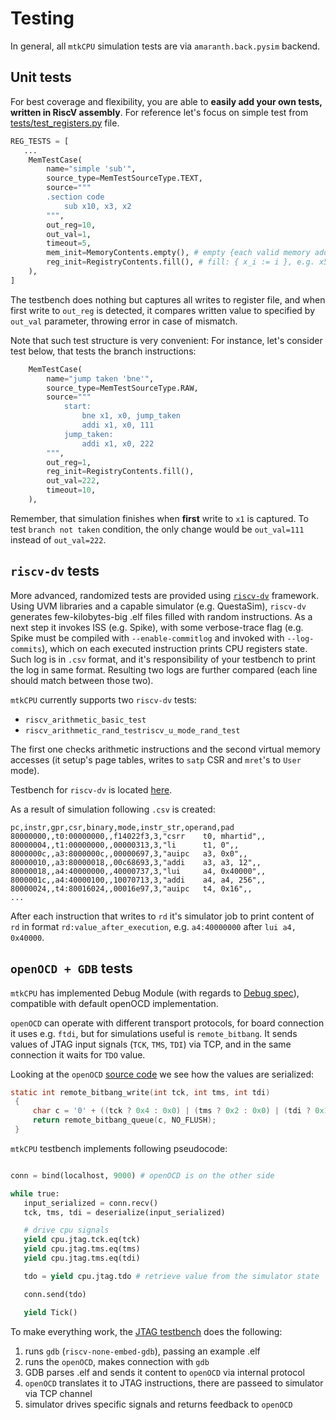# Testing

In general, all `mtkCPU` simulation tests are via `amaranth.back.pysim` backend. 

## Unit tests

For best coverage and flexibility, you are able to **easily add your own tests, written in RiscV assembly**. For reference let's focus on simple test from [tests/test_registers.py](../mtkcpu/tests/test_registers.py) file.

```python
REG_TESTS = [
   ...
    MemTestCase(
        name="simple 'sub'",
        source_type=MemTestSourceType.TEXT,
        source="""
        .section code
            sub x10, x3, x2
        """,
        out_reg=10,
        out_val=1,
        timeout=5,
        mem_init=MemoryContents.empty(), # empty {each valid memory address holds 0x0}
        reg_init=RegistryContents.fill(), # fill: { x_i := i }, e.g. x5 initially will hold value 5.
    ),
]
```

The testbench does nothing but captures all writes to register file, and when first write to `out_reg` is detected, it compares written value to specified by `out_val` parameter, throwing error in case of mismatch.

Note that such test structure is very convenient: For instance, let's consider test below, that tests the branch instructions:

```python
    MemTestCase(
        name="jump taken 'bne'",
        source_type=MemTestSourceType.RAW,
        source="""
            start:
                bne x1, x0, jump_taken
                addi x1, x0, 111
            jump_taken:
                addi x1, x0, 222
        """,
        out_reg=1,
        reg_init=RegistryContents.fill(),
        out_val=222,
        timeout=10,
    ),
```

Remember, that simulation finishes when **first** write to `x1` is captured. To test `branch not taken` condition, the only change would be `out_val=111` instead of `out_val=222`.  



## `riscv-dv` tests

More advanced, randomized tests are provided using [`riscv-dv`](https://github.com/google/riscv-dv) framework. Using UVM libraries and a capable simulator (e.g. QuestaSim), `riscv-dv` generates few-kilobytes-big .elf files filled with random instructions. As a next step it invokes ISS (e.g. Spike), with some verbose-trace flag (e.g. Spike must be compiled with `--enable-commitlog` and invoked with `--log-commits`), which on each executed instruction prints CPU registers state. Such log is in `.csv` format, and it's responsibility of your testbench to print the log in same format. Resulting two logs are further compared (each line should match between those two).

`mtkCPU` currently supports two `riscv-dv` tests:
* `riscv_arithmetic_basic_test`
* `riscv_arithmetic_rand_testriscv_u_mode_rand_test`

The first one checks arithmetic instructions and the second virtual memory accesses (it setup's page tables, writes to `satp` CSR and `mret`'s to `User` mode).

Testbench for `riscv-dv` is located [here](../mtkcpu/tests/test_riscv_dv.py).

As a result of simulation following `.csv` is created:

```
pc,instr,gpr,csr,binary,mode,instr_str,operand,pad
80000000,,t0:00000000,,f14022f3,3,"csrr    t0, mhartid",,
80000004,,t1:00000000,,00000313,3,"li      t1, 0",,
8000000c,,a3:8000000c,,00000697,3,"auipc   a3, 0x0",,
80000010,,a3:80000018,,00c68693,3,"addi    a3, a3, 12",,
80000018,,a4:40000000,,40000737,3,"lui     a4, 0x40000",,
8000001c,,a4:40000100,,10070713,3,"addi    a4, a4, 256",,
80000024,,t4:80016024,,00016e97,3,"auipc   t4, 0x16",,
...
```

After each instruction that writes to `rd` it's simulator job to print content of `rd` in format
`rd:value_after_execution`, e.g. `a4:40000000` after `lui a4, 0x40000`.



## `openOCD + GDB` tests

`mtkCPU` has implemented Debug Module (with regards to [Debug spec](https://riscv.org/wp-content/uploads/2019/03/riscv-debug-release.pdf)), compatible with default openOCD implementation.

`openOCD` can operate with different transport protocols, for board connection it uses e.g. `ftdi`, but for simulations useful is `remote_bitbang`. It sends values of JTAG input signals (`TCK`, `TMS`, `TDI`) via TCP, and in the same connection it waits for `TDO` value.

Looking at the `openOCD` [source code](https://openocd.org/doc/doxygen/html/remote__bitbang_8c_source.html) we see how the values are serialized:

```c
static int remote_bitbang_write(int tck, int tms, int tdi)
 {
     char c = '0' + ((tck ? 0x4 : 0x0) | (tms ? 0x2 : 0x0) | (tdi ? 0x1 : 0x0));
     return remote_bitbang_queue(c, NO_FLUSH);
 }
 ```

 `mtkCPU` testbench implements following pseudocode:

 ```python

conn = bind(localhost, 9000) # openOCD is on the other side

while true:
    input_serialized = conn.recv()
    tck, tms, tdi = deserialize(input_serialized)

    # drive cpu signals
    yield cpu.jtag.tck.eq(tck)
    yield cpu.jtag.tms.eq(tms)
    yield cpu.jtag.tms.eq(tdi)

    tdo = yield cpu.jtag.tdo # retrieve value from the simulator state

    conn.send(tdo)

    yield Tick()
 ```

To make everything work, the [JTAG testbench](../mtkcpu/utils/tests/utils.py) does the following:
1) runs `gdb` (`riscv-none-embed-gdb`), passing an example .elf
2) runs the `openOCD`, makes connection with `gdb`
3) GDB parses .elf and sends it content to `openOCD` via internal protocol
4) `openOCD` translates it to JTAG instructions, there are passeed to simulator via TCP channel
5) simulator drives specific signals and returns feedback to `openOCD`